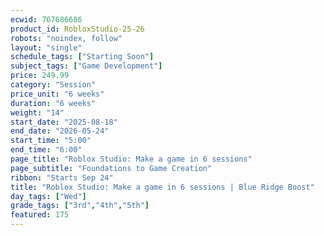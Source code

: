 ```yaml
---
ecwid: 767686686
product_id: RobloxStudio-25-26
robots: "noindex, follow"
layout: "single"
schedule_tags: ["Starting Soon"]
subject_tags: ["Game Development"]
price: 249.99
category: "Session"
price_unit: "6 weeks"
duration: "6 weeks"
weight: "14"
start_date: "2025-08-18"
end_date: "2026-05-24"
start_time: "5:00"
end_time: "6:00"
page_title: "Roblox Studio: Make a game in 6 sessions"
page_subtitle: "Foundations to Game Creation"
ribbon: "Starts Sep 24"
title: "Roblox Studio: Make a game in 6 sessions | Blue Ridge Boost"
day_tags: ["Wed"]
grade_tags: ["3rd","4th","5th"]
featured: 175
---
```

